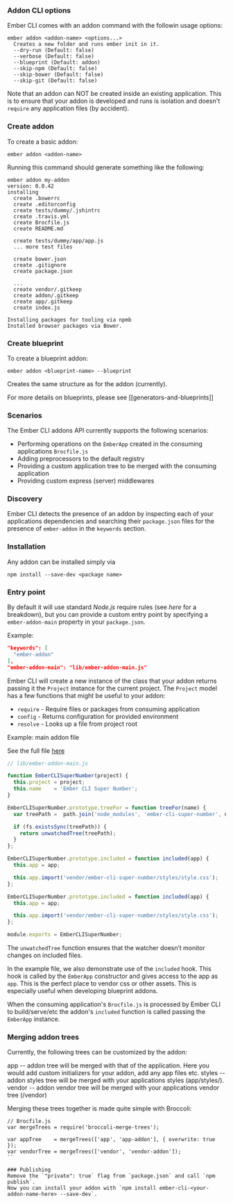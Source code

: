 ### Addon CLI options

Ember CLI comes with an addon command with the followin usage options:

```
ember addon <addon-name> <options...>
  Creates a new folder and runs ember init in it.
  --dry-run (Default: false)
  --verbose (Default: false)
  --blueprint (Default: addon)
  --skip-npm (Default: false)
  --skip-bower (Default: false)
  --skip-git (Default: false)
```

Note that an addon can NOT be created inside an existing application.
This is to ensure that your addon is developed and runs is isolation and doesn't `require` any application files (by accident).

### Create addon

To create a basic addon:

`ember addon <addon-name>`

Running this command should generate something like the following:

```
ember addon my-addon
version: 0.0.42
installing
  create .bowerrc
  create .editorconfig
  create tests/dummy/.jshintrc
  create .travis.yml
  create Brocfile.js
  create README.md

  create tests/dummy/app/app.js
  ... more test files

  create bower.json
  create .gitignore
  create package.json  

  ...
  create vendor/.gitkeep
  create addon/.gitkeep
  create app/.gitkeep
  create index.js

Installing packages for tooling via npmb 
Installed browser packages via Bower. 
```

### Create blueprint

To create a blueprint addon:

`ember addon <blueprint-name> --blueprint`

Creates the same structure as for the addon (currently).

For more details on blueprints, please see [[generators-and-blueprints]]

### Scenarios
The Ember CLI addons API currently supports the following scenarios:

* Performing operations on the `EmberApp` created in the consuming applications `Brocfile.js`
* Adding preprocessors to the default registry
* Providing a custom application tree to be merged with the consuming application
* Providing custom express (server) middlewares


### Discovery
Ember CLI detects the presence of an addon by inspecting each of your applications dependencies and searching their `package.json` files for the presence of `ember-addon` in the `keywords` section.

### Installation
Any addon can be installed simply via

`npm install --save-dev <package name>`

### Entry point
By default it will use standard *Node.js* require rules (see _here_ for a breakdown), but you can provide a custom entry point by specifying a `ember-addon-main` property in your `package.json`.

Example:

```json
"keywords": [
  "ember-addon"
],
"ember-addon-main": "lib/ember-addon-main.js"
```

Ember CLI will create a new instance of the class that your addon returns passing it the `Project` instance for the current project. The `Project` model has a few functions that might be useful to your addon:

* `require` - Require files or packages from consuming application
* `config` - Returns configuration for provided environment
* `resolve` - Looks up a file from project root

Example: main addon file

See the full file [here](https://github.com/rondale-sc/ember-cli-super-number/blob/9c06da653c1e82bf0f6e4b364704f86ba377605e/lib/ember-cli-super-number.js)


```javascript
// lib/ember-addon-main.js

function EmberCLISuperNumber(project) {
  this.project = project;
  this.name    = 'Ember CLI Super Number';
}

EmberCLISuperNumber.prototype.treeFor = function treeFor(name) {
  var treePath =  path.join('node_modules', 'ember-cli-super-number', name + '-addon');

  if (fs.existsSync(treePath)) {
    return unwatchedTree(treePath);
  }
};

EmberCLISuperNumber.prototype.included = function included(app) {
  this.app = app;

  this.app.import('vendor/ember-cli-super-number/styles/style.css');
};

EmberCLISuperNumber.prototype.included = function included(app) {
  this.app = app;

  this.app.import('vendor/ember-cli-super-number/styles/style.css');
};

module.exports = EmberCLISuperNumber;
```

The `unwatchedTree` function ensures that the watcher doesn’t monitor changes on included files.

In the example file, we also demonstrate use of the `included` hook. This hook is called by the `EmberApp` constructor and gives access to the app as `app`. This is the perfect place to vendor css or other assets. This is especially useful when developing blueprint addons.

When the consuming application's `Brocfile.js` is processed by Ember CLI to build/serve/etc the addon's `included` function is called passing the `EmberApp` instance. 

### Merging addon trees
Currently, the following trees can be customized by the addon:

app -- addon tree will be merged with that of the application.  Here you would add custom initializers for your addon, add any app files etc. 
styles -- addon styles tree will be merged with your applications styles (app/styles/).
vendor -- addon vendor tree will be merged with your applications vendor tree (/vendor)

Merging these trees together is made quite simple with Broccoli:

```
// Brocfile.js
var mergeTrees = require('broccoli-merge-trees');

var appTree    = mergeTrees(['app', 'app-addon'], { overwrite: true });
var vendorTree = mergeTrees(['vendor', 'vendor-addon']);
``

### Publishing
Remove the `"private": true` flag from `package.json` and call `npm publish`. 
Now you can install your addon with `npm install ember-cli-<your-addon-name-here> --save-dev`.